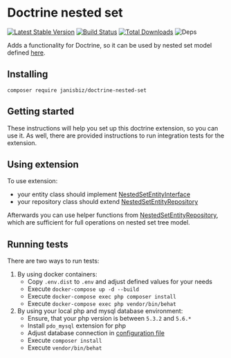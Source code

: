 # Doctrine nested set

[![Latest Stable Version](https://poser.pugx.org/janisbiz/doctrine-nested-set/v/stable)](https://packagist.org/packages/janisbiz/doctrine-nested-set)
[![Build Status](https://travis-ci.com/janisbiz/doctrine-nested-set.svg?branch=php5.x)](https://travis-ci.com/janisbiz/doctrine-nested-set)
[![Total Downloads](https://poser.pugx.org/janisbiz/doctrine-nested-set/downloads)](https://packagist.org/packages/janisbiz/doctrine-nested-set)
![Deps](https://img.shields.io/badge/dependencies-up%20to%20date-brightgreen.svg)

Adds a functionality for Doctrine, so it can be used by nested set model defined 
[here](https://en.wikipedia.org/wiki/Nested_set_model).

## Installing

`composer require janisbiz/doctrine-nested-set`

## Getting started

These instructions will help you set up this doctrine extension, so you can use it. As well, there are provided 
instructions to run integration tests for the extension.

## Using extension

To use extension:
 - your entity class should implement [NestedSetEntityInterface](src/Entity/NestedSetEntityInterface.php)
 - your repository class should extend [NestedSetEntityRepository](src/Repository/NestedSetEntityRepository.php)

Afterwards you can use helper functions from [NestedSetEntityRepository](src/Repository/NestedSetEntityRepository.php),
which are sufficient for full operations on nested set tree model.

## Running tests

There are two ways to run tests:
1) By using docker containers:
    - Copy `.env.dist` to `.env` and adjust defined values for your needs
    - Execute `docker-compose up -d --build`
    - Execute `docker-compose exec php composer install`
    - Execute `docker-compose exec php vendor/bin/behat`
2) By using your local php and mysql database environment:
    - Ensure, that your php version is between `5.3.2` and `5.6.*`
    - Install `pdo_mysql` extension for php
    - Adjust database connection in [configuration file](src/Tests/Features/Bootstrap/Resources/config/doctrine.yaml)
    - Execute `composer install`
    - Execute `vendor/bin/behat`